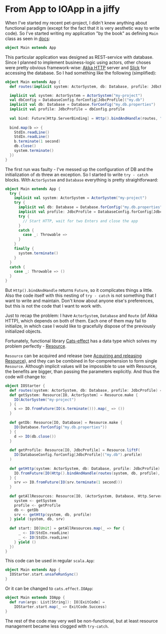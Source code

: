 # From App to IOApp in a jiffy

When I've started my recent pet-project, I didn't knew anything about functional paradigm (except for the fact that it is very aesthetic way to write code). So I've started writing my application "by the book" as defining `Main` class as seen in [docs](https://www.scala-lang.org/api/current/scala/App.html):

```scala
object Main extends App 
```

This particular application was designed as REST-service with database. Since I planned to implement business-logic using actors, other choses were pretty obvious framework-wise: [Akka HTTP](https://doc.akka.io/docs/akka-http/current/index.html) server and [Slick](https://scala-slick.org/) for accessing the database. So I had something like the following (simplified):

```scala
object Main extends App {
  def routes(implicit system: ActorSystem, db: Database, profile: JdbcProfile): Route = // REST API routes

  implicit val system: ActorSystem = ActorSystem("my-project")
  val dbConfig = DatabaseConfig.forConfig[JdbcProfile]("my.db")
  implicit val db: Database = Database.forConfig("my.db.properties")
  implicit val profile: JdbcProfile = dbConfig.profile
  
  val bind: Future[Http.ServerBinding] = Http().bindAndHandle(routes, "127.0.0.0", "8080")
  
  bind.map(b => {
    StdIn.readLine()
    StdIn.readLine()
    b.terminate(1 second)
    db.close()
    system.terminate()
  })
}
```

The first run was faulty - I've messed up the configuration of DB and the initialization of `db` threw an exception. So I started to write `try - catch` blocks. With `ActorSystem` and `Database` everything is pretty straightforward:

```scala
object Main extends App {
  try {
    implicit val system: ActorSystem = ActorSystem("my-project")
    try {            
      implicit val db: Database = Database.forConfig("my.db.properties")
      implicit val profile: JdbcProfile = DatabaseConfig.forConfig[JdbcProfile]("my.db").profile
      try {
        // Start HTTP, wait for two Enters and close the app
      }
      catch {
        case _: Throwable => 
      }
    }        
    finally {
      system.terminate()
    }
  }
  catch {
    case _: Throwable => ()
  }
}
```

But `Http().bindAndHandle` returns `Future`, so it complicates things a little. Also the code itself with this nesting of `try - catch` is not something that I want to write and maintain. Don't know about anyone else's preferences, but this is not the code that I want to work with. 

Just to recap the problem: I have `ActorSystem`, `Database` and `Route` (of Akka HTTP), which depends on both of them. Each one of them may fail to initialize, in which case I would like to gracefully dispose of the previously initialized objects. 

Fortunately, functional library [Cats-effect](https://typelevel.org/cats-effect) has a data type which solves my problem perfectly - [Resource](https://typelevel.org/cats-effect/datatypes/resource.html). 

`Resource` can be acquired and release (see [Acquiring and releasing Resource](https://typelevel.org/cats-effect/tutorial/tutorial.html#acquiring-and-releasing-resources)), and they can be combined in for-comprehension to form single `Resource`. Although implicit values will be impossible to use with Resource, the benefits are bigger, than passing the parameters explicitly. And thus the code will change to:

```scala
object IOStarter {
  def routes(system: ActorSystem, db: Database, profile: JdbcProfile) = // REST API routes
  def getSystem: Resource[IO, ActorSystem] = Resource.make {
    IO(ActorSystem("my-project")
  } {
    s => IO.fromFuture(IO(s.terminate())).map(_ => ())
  }
     
  def getDb: Resource[IO, Database] = Resource.make {
    IO(Database.forConfig("my.db.properties"))
  } {
    d => IO(db.close())
  }
     
  def getProfile: Resource[IO, JdbcProfile] = Resource.liftF(
    IO(DatabaseConfig.forConfig[JdbcProfile]("my.db").profile)
  )
     
  def getHttp(system: ActorSystem, db: Database, profile: JdbcProfile): Resource[IO, Http.ServerBinding] = Resource.make {
    IO.fromFuture(IO(Http().bindAndHandle(routes(system, db, profile), "0.0.0.0", "80")))
  } {
    srv => IO.fromFuture(IO(srv.terminate(1 second)))
  }
       
  def getAllResources: Resource[IO, (ActorSystem, Database, Http.ServerBinding)] = for {
    system <- getSystem
    profile <- getProfile
    db <- getDb
    srv <- getHttp(system, db, profile)
  } yield (system, db, srv)
     
  def start: IO[Unit] = getAllResources.map(_ => for {
      _ <- IO(StdIn.readLine)
      _ <- IO(StdIn.readLine)
    } yield ()
  })
}
```

This code can be used in regular `scala.App`:

```scala
object Main extends App {
  IOStarter.start.unsafeRunSync()
}
```

Or it can be changed to `cats.effect.IOApp`:

```scala
object Main extends IOApp {
  def run(args: List[String]): IO[ExitCode] =
    IOStarter.start.map(_ => ExitCode.Success)
}
```

The rest of the code may very well be non-functional, but at least resource management became less clogged with `try-catch`.



